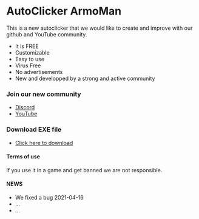 # AutoClicker ArmoMan

This is a new autoclicker that we would like to create and improve with our github and YouTube community. 

 * It is FREE
 * Customizable
 * Easy to use
 * Virus Free
 * No advertisements
 * New and developped by a strong and active community



### Join our new community

 * [Discord](https://discord.gg/GWKMPJ74)
 * [YouTube](https://www.youtube.com/channel/UC5s8619x3sN_MApG__pU5nw)



### Download EXE file 

 * [Click here to download](https://sourceforge.net/projects/autoclicker-armoman/)

#### Terms of use 

 If you use it in a game and get banned we are not responsible.

#### NEWS

 - We fixed a bug 2021-04-16
 - ...
 - ...